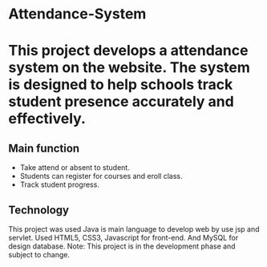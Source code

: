 # Attendance-System
# This project develops a attendance system on the website. The system is designed to help schools track student presence accurately and effectively. 
## Main function
- Take attend or absent to student.
- Students can register for courses and eroll class.
- Track student progress.
## Technology
This project was used Java is main language to develop web by use jsp and servlet. Used HTML5, CSS3, Javascript for front-end. And MySQL for design database.
Note: This project is in the development phase and subject to change.
